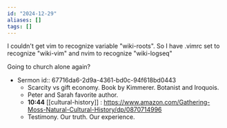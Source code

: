 ```yaml
---
id: "2024-12-29"
aliases: []
tags: []
---
```


I couldn't get vim to recognize variable "wiki-roots". So I have .vimrc set to recognize "wiki-vim" and nvim to recognize "wiki-logseq"

Going to church alone again?

- Sermon
  id:: 67716da6-2d9a-4361-bd0c-94f618bd0443
	- Scarcity vs gift economy. Book by Kimmerer. Botanist and Iroquois.
	- Peter and Sarah favorite author.
	- **10:44** [[cultural-history]] :  https://www.amazon.com/Gathering-Moss-Natural-Cultural-History/dp/0870714996
	- Testimony. Our truth. Our experience.